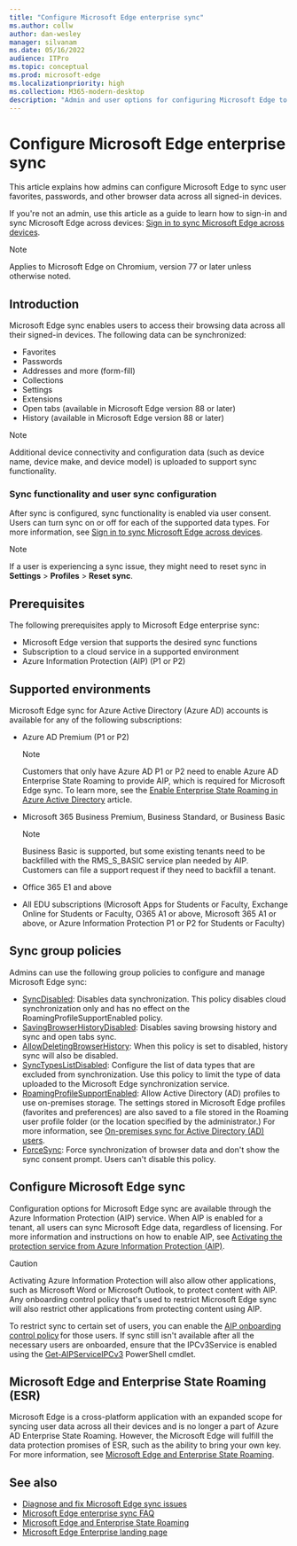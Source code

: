 ```yaml
---
title: "Configure Microsoft Edge enterprise sync"
ms.author: collw
author: dan-wesley
manager: silvanam
ms.date: 05/16/2022
audience: ITPro
ms.topic: conceptual
ms.prod: microsoft-edge
ms.localizationpriority: high
ms.collection: M365-modern-desktop
description: "Admin and user options for configuring Microsoft Edge to sync favorites, passwords, and other browser data."
---
```


# Configure Microsoft Edge enterprise sync

This article explains how admins can configure Microsoft Edge to sync user favorites, passwords, and other browser data across all signed-in devices.

If you're not an admin, use this article as a guide to learn how to sign-in and sync Microsoft Edge across devices: [Sign in to sync Microsoft Edge across devices](https://support.microsoft.com/microsoft-edge/sign-in-to-sync-microsoft-edge-across-devices-e6ffa79b-ed52-aa32-47e2-5d5597fe4674).

> [!NOTE]
> Applies to Microsoft Edge on Chromium, version 77 or later unless otherwise noted.

## Introduction

Microsoft Edge sync enables users to access their browsing data across all their signed-in devices. The following data can be synchronized:

- Favorites
- Passwords
- Addresses and more (form-fill)
- Collections
- Settings
- Extensions
- Open tabs (available in Microsoft Edge version 88 or later)
- History (available in Microsoft Edge version 88 or later)

> [!NOTE]
> Additional device connectivity and configuration data (such as device name, device make,  and device model) is uploaded to support sync functionality.

### Sync functionality and user sync configuration

After sync is configured, sync functionality is enabled via user consent. Users can turn sync on or off for each of the supported data types. For more information, see [Sign in to sync Microsoft Edge across devices](https://support.microsoft.com/en-us/microsoft-edge/sign-in-to-sync-microsoft-edge-across-devices-e6ffa79b-ed52-aa32-47e2-5d5597fe4674).

> [!NOTE]
> If a user is experiencing a sync issue, they might need to reset sync in **Settings** > **Profiles** > **Reset sync**.

## Prerequisites

The following prerequisites apply to Microsoft Edge enterprise sync:

- Microsoft Edge version that supports the desired sync functions
- Subscription to a cloud service in a supported environment
- Azure Information Protection (AIP) (P1 or P2)

## Supported environments

Microsoft Edge sync for Azure Active Directory (Azure AD) accounts is available for any of the following subscriptions:

- Azure AD Premium (P1 or P2)
  
  > [!NOTE]
  > Customers that only have Azure AD P1 or P2 need to enable Azure AD Enterprise State Roaming to provide AIP, which is required for Microsoft Edge sync. To learn more, see the [Enable Enterprise State Roaming in Azure Active Directory](/azure/active-directory/devices/enterprise-state-roaming-enable) article.

- Microsoft 365 Business Premium, Business Standard, or Business Basic

  > [!NOTE]
  > Business Basic is supported, but some existing tenants need to be backfilled with the RMS_S_BASIC service plan needed by AIP. Customers can file a support request if they need to backfill a tenant.

- Office 365 E1 and above
- All EDU subscriptions (Microsoft Apps for Students or Faculty, Exchange Online for Students or Faculty, O365 A1 or above, Microsoft 365 A1 or above, or Azure Information Protection P1 or P2 for Students or Faculty)

## Sync group policies

Admins can use the following group policies to configure and manage Microsoft Edge sync:

- [SyncDisabled](./microsoft-edge-policies.md#syncdisabled): Disables data synchronization.  This policy disables cloud synchronization only and has no effect on the RoamingProfileSupportEnabled policy.
- [SavingBrowserHistoryDisabled](./microsoft-edge-policies.md#savingbrowserhistorydisabled): Disables saving browsing history and sync and open tabs sync.
- [AllowDeletingBrowserHistory](./microsoft-edge-policies.md#allowdeletingbrowserhistory): When this policy is set to disabled, history sync will also be disabled.
- [SyncTypesListDisabled](./microsoft-edge-policies.md#synctypeslistdisabled): Configure the list of data types that are excluded from synchronization. Use this policy to limit the type of data uploaded to the Microsoft Edge synchronization service.
- [RoamingProfileSupportEnabled](./microsoft-edge-policies.md#roamingprofilesupportenabled): Allow Active Directory (AD) profiles to use on-premises storage. The settings stored in Microsoft Edge profiles (favorites and preferences) are also saved to a file stored in the Roaming user profile folder (or the location specified by the administrator.) For more information, see [On-premises sync for Active Directory (AD) users](./microsoft-edge-on-premises-sync.md).
- [ForceSync](/deployedge/microsoft-edge-policies#forcesync): Force synchronization of browser data and don't show the sync consent prompt. Users can't disable this policy.

## Configure Microsoft Edge sync

Configuration options for Microsoft Edge sync are available through the Azure Information Protection (AIP) service. When AIP is enabled for a tenant, all users can sync Microsoft Edge data, regardless of licensing. For more information and instructions on how to enable AIP, see [Activating the protection service from Azure Information Protection (AIP)](/azure/information-protection/activate-office365).

> [!CAUTION]
> Activating Azure Information Protection will also allow other applications, such as Microsoft Word or Microsoft Outlook, to protect content with AIP. Any onboarding control policy that's used to restrict Microsoft Edge sync will also restrict other applications from protecting content using AIP.

To restrict sync to certain set of users, you can enable the [AIP onboarding control policy](/powershell/module/aipservice/set-aipserviceonboardingcontrolpolicy?preserve-view=true&view=azureipps) for those users. If sync still isn't available after all the necessary users are onboarded, ensure that the IPCv3Service is enabled using the [Get-AIPServiceIPCv3](/powershell/module/aipservice/get-aipserviceipcv3?preserve-view=true&view=azureipps) PowerShell cmdlet.

## Microsoft Edge and Enterprise State Roaming (ESR)

Microsoft Edge is a cross-platform application with an expanded scope for syncing user data across all their devices and is no longer a part of Azure AD Enterprise State Roaming. However, the Microsoft Edge will fulfill the data protection promises of ESR, such as the ability to bring your own key. For more information, see [Microsoft Edge and Enterprise State Roaming](microsoft-edge-enterprise-state-roaming.md).

## See also

- [Diagnose and fix Microsoft Edge sync issues](microsoft-edge-troubleshoot-enterprise-sync.md)
- [Microsoft Edge enterprise sync FAQ](microsoft-edge-enterprise-sync-faq.md)
- [Microsoft Edge and Enterprise State Roaming](microsoft-edge-enterprise-state-roaming.md)
- [Microsoft Edge Enterprise landing page](https://aka.ms/EdgeEnterprise)